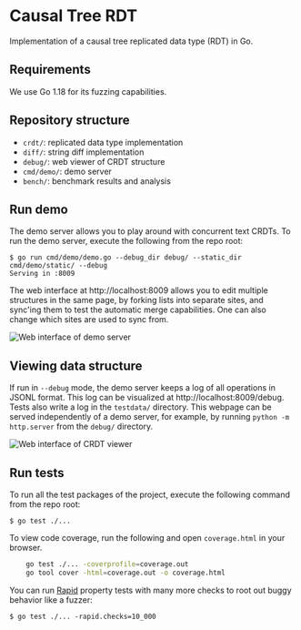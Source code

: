 # Causal Tree RDT

Implementation of a causal tree replicated data type (RDT) in Go.

## Requirements

We use Go 1.18 for its fuzzing capabilities.

## Repository structure

- `crdt/`: replicated data type implementation
- `diff/`: string diff implementation
- `debug/`: web viewer of CRDT structure
- `cmd/demo/`: demo server
- `bench/`: benchmark results and analysis

## Run demo

The demo server allows you to play around with concurrent text CRDTs. To run the demo server,
execute the following from the repo root:

    $ go run cmd/demo/demo.go --debug_dir debug/ --static_dir cmd/demo/static/ --debug
    Serving in :8009

The web interface at http://localhost:8009 allows you to edit multiple structures in the same page, by forking lists
into separate sites, and sync'ing them to test the automatic merge capabilities. One can also
change which sites are used to sync from.

![Web interface of demo server](/docs/demo-server.png)

## Viewing data structure

If run in `--debug` mode, the demo server keeps a log of all operations in JSONL format. This log
can be visualized at http://localhost:8009/debug. Tests also write a log in the `testdata/` directory.
This webpage can be served independently of a demo server, for example, by running `python -m http.server` from the `debug/`
directory.

![Web interface of CRDT viewer](/docs/crdt-viewer.png)

## Run tests

To run all the test packages of the project, execute the following command from the repo root:

    $ go test ./...

To view code coverage, run the following and open `coverage.html` in your browser.

```sh
    go test ./... -coverprofile=coverage.out
    go tool cover -html=coverage.out -o coverage.html
```

You can run [Rapid](https://github.com/flyingmutant/rapid) property tests with many more checks to root out
buggy behavior like a fuzzer:

    $ go test ./... -rapid.checks=10_000

